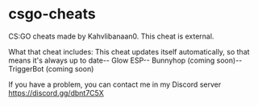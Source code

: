 # csgo-cheats
CS:GO cheats made by Kahvlibanaan0. This cheat is external.

What that cheat includes:
This cheat updates itself automatically, so that means it's always up to date--
Glow ESP--
Bunnyhop (coming soon)--
TriggerBot (coming soon)

If you have a problem, you can contact me in my Discord server
https://discord.gg/dbnt7C5X
